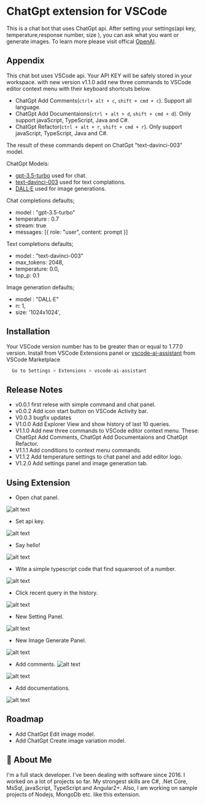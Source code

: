 
# ChatGpt extension for VSCode

This is a chat bot that uses ChatGpt api. After setting your settings(api key, temperature,response number, size ), you can ask what you want or generate images. 
To learn more please visit offical [OpenAI](https://openai.com/).

## Appendix

This chat bot uses VSCode api. Your API KEY will be safely stored in your workspace.
with new version v1.1.0 add new three commands to VSCode editor context menu with their keyboard shortcuts below.

- ChatGpt Add Comments(`ctrl+ alt + c`, `shift + cmd + c`). Support all language.
- ChatGpt Add Documentaions(`ctrl + alt + d`, `shift + cmd + d`). Only support javaScript, TypeScript, Java and C#.
- ChatGpt Refactor(`ctrl + alt + r`, `shift + cmd + r`). Only support javaScript, TypeScript, Java and C#.

The result of these commands depent on ChatGpt "text-davinci-003" model. 

ChatGpt Models:
- [gpt-3.5-turbo](https://github.com/kydycode/chatgpt-3.5-turbo) used for chat.
- [text-davinci-003](https://platform.openai.com/docs/models/gpt-3-5) used for text complations.
- [DALL·E](https://platform.openai.com/docs/models/dall-e) used for image generations.

Chat completions defaults;
- model : "gpt-3.5-turbo"
- temperature : 0.7
- stream: true
- messages: [{ role: "user", content: prompt }]

Text completions defaults;
- model : "text-davinci-003"
- max_tokens: 2048,
- temperature: 0.0,
- top_p: 0.1

Image generation defaults;
- model : "DALL·E"
- n: 1,
- size: '1024x1024',

## Installation

Your VSCode version number has to be greater than or equal to 1.77.0 version.
Install from VSCode Extensions panel or [vscode-ai-assistant](https://marketplace.visualstudio.com/items?itemName=ikasann-self.vscode-ai-assistant) from VSCode Marketplace

```bash
  Go to Settings > Extensions > vscode-ai-assistant
```
## Release Notes

- v0.0.1 first relese with simple command and chat panel.
- v0.0.2 Add icon start button on VSCode Activity bar.
- V0.0.3 bugfix updates
- V1.0.0 Add Explorer View and show history of last 10 queries.
- V1.1.0 Add new three commands to VSCode editor context menu. These: ChatGpt Add Comments, ChatGpt Add Documentaions and ChatGpt Refactor.
- V1.1.1 Add conditions to context menu commands.
- V1.1.2 Add temperature settings to chat panel and add editor logo.
- V1.2.0 Add settings panel and image generation tab.
## Using Extension

* Open chat panel.

![alt text](https://github.com/komsikov/ai-assistant-vscode-extension/blob/main/src/images/start-and-api-key.gif?raw=true)

* Set api key.

![alt text](https://github.com/komsikov/ai-assistant-vscode-extension/blob/main/src/images/extension.png?raw=true)

* Say hello!

![alt text](https://github.com/komsikov/ai-assistant-vscode-extension/blob/main/src/images/extension-1.png?raw=true)

* Wite a simple typescript code that find squareroot of a number.

![alt text](https://github.com/komsikov/ai-assistant-vscode-extension/blob/main/src/images/extension-2.png?raw=true)

* Click recent query in the history.

![alt text](https://github.com/komsikov/ai-assistant-vscode-extension/blob/main/src/images/history-clear.gif?raw=true)

* New Setting Panel.

![alt text](https://github.com/komsikov/ai-assistant-vscode-extension/blob/main/src/images/new-ask-gpt.png?raw=true)

* New Image Generate Panel.

![alt text](https://github.com/komsikov/ai-assistant-vscode-extension/blob/main/src/images/generate-image.png?raw=true)

* Add comments.
![alt text](https://github.com/komsikov/ai-assistant-vscode-extension/blob/main/src/images/add-comment-1.png?raw=true)

![alt text](https://github.com/komsikov/ai-assistant-vscode-extension/blob/main/src/images/add-comment-2.png?raw=true)

* Add documentations.

![alt text](https://github.com/komsikov/ai-assistant-vscode-extension/blob/main/src/images/add-documentation-1.png?raw=true)

## Roadmap

- Add ChatGpt Edit image model.
- Add ChatGpt Create image variation model.

## 🚀 About Me
I'm a full stack developer. I've been dealing with software since 2016. I worked on a lot of projects so far. My strongest skills are C#, .Net
Core, MsSql, javaScript, TypeScript and Angular2+. Also, I am working on sample projects of Nodejs, MongoDb etc. like this extension.